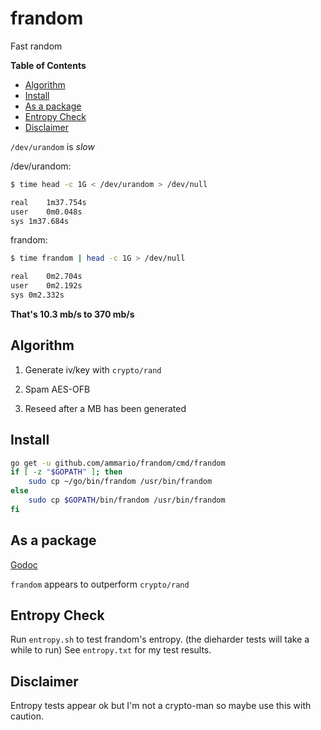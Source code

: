 # frandom

Fast random

<!-- START doctoc generated TOC please keep comment here to allow auto update -->
<!-- DON'T EDIT THIS SECTION, INSTEAD RE-RUN doctoc TO UPDATE -->
**Table of Contents**

- [Algorithm](#algorithm)
- [Install](#install)
- [As a package](#as-a-package)
- [Entropy Check](#entropy-check)
- [Disclaimer](#disclaimer)

<!-- END doctoc generated TOC please keep comment here to allow auto update -->

`/dev/urandom` is *slow*


/dev/urandom:

```bash
$ time head -c 1G < /dev/urandom > /dev/null

real	1m37.754s
user	0m0.048s
sys	1m37.684s
```

frandom:

```bash
$ time frandom | head -c 1G > /dev/null

real	0m2.704s
user	0m2.192s
sys	0m2.332s
```

__That's 10.3 mb/s to 370 mb/s__

## Algorithm

1) Generate iv/key with `crypto/rand`

2) Spam AES-OFB

3) Reseed after a MB has been generated

## Install

```bash
go get -u github.com/ammario/frandom/cmd/frandom
if [ -z "$GOPATH" ]; then
    sudo cp ~/go/bin/frandom /usr/bin/frandom
else
    sudo cp $GOPATH/bin/frandom /usr/bin/frandom
fi  
```

## As a package
[Godoc](https://godoc.org/github.com/ammario/frandom)

`frandom` appears to outperform `crypto/rand`

## Entropy Check

Run `entropy.sh` to test frandom's entropy. (the dieharder tests will take a while to run)
See `entropy.txt` for my test results.


## Disclaimer

Entropy tests appear ok but I'm not a crypto-man so maybe use this with caution.

